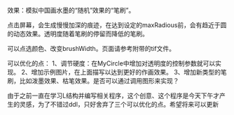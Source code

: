 效果：模拟中国画水墨的“随机”效果的“笔刷”。

点击屏幕，会生成慢慢加深的痕迹，在达到设定的maxRadious前，会有趋近于圆的动态效果。透明度随着笔刷的停留而降低的笔刷。

可以点选颜色、改变brushWidth。页面请参考附带的tif文件。

可以优化的点：
1、调节硬度：在MyCircle中增加对透明度的控制参数就可以实现。
2、增加示例图片，在上面描写以达到更好的作画效果。
3、增加新类型的笔刷，比如泼墨效果、枯笔效果。是否可以通过调用图形来实现？

由于之前一直在学习L结构并编写相关程序，这个创意、这个程序是今天下午才产生的灵感，为了不错过ddl，只好舍弃了三个可以优化的点。希望将来可以更新
